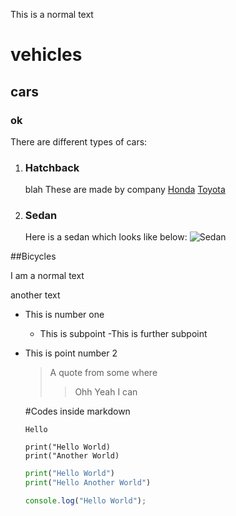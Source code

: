 This is a normal text

# vehicles

## cars

### ok

There are different types of cars:

1. ### Hatchback
   blah
   These are made by company [Honda](www.google.com) [Toyota](www.google.com)
2. ### Sedan
   Here is a sedan which looks like below:
   ![Sedan](/Images/download.jpeg)

##Bicycles

I am a normal text

another text

- This is number one
  - This is subpoint
    -This is further subpoint
- This is point number 2

  > A quote from some where
  >
  > > Ohh Yeah I can

  #Codes inside markdown

  `Hello`

  ```
  print("Hello World)
  print("Another World)
  ```

  ```py
  print("Hello World")
  print("Hello Another World")
  ```

  ```js
  console.log("Hello World");
  ```
